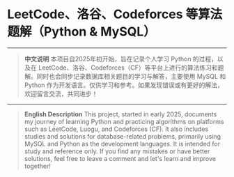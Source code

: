 # LeetCode、洛谷、Codeforces 等算法题解（Python & MySQL）

---

> **中文说明**
> 本项目自2025年初开始，旨在记录个人学习 Python 的过程，以及在 LeetCode、洛谷、Codeforces（CF）等平台上进行的算法练习和题解。同时也会同步记录数据库相关题目的学习与解答，主要使用 MySQL 和 Python 作为开发语言。仅供学习和参考。如果发现错误或有更好的解法，欢迎留言交流，共同进步！

---

> **English Description**
> This project, started in early 2025, documents my journey of learning Python and practicing algorithms on platforms such as LeetCode, Luogu, and Codeforces (CF). It also includes studies and solutions for database-related problems, primarily using MySQL and Python as the development languages. It is intended for study and reference only. If you find any mistakes or have better solutions, feel free to leave a comment and let's learn and improve together!